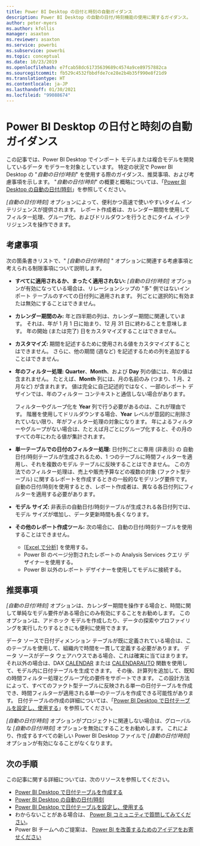 ```yaml
---
title: Power BI Desktop の日付と時刻の自動ガイダンス
description: Power BI Desktop の自動の日付/時刻機能の使用に関するガイダンス。
author: peter-myers
ms.author: kfollis
manager: asaxton
ms.reviewer: asaxton
ms.service: powerbi
ms.subservice: powerbi
ms.topic: conceptual
ms.date: 10/23/2019
ms.openlocfilehash: e7fcab58dc61735639689c4574a9ce89757882ca
ms.sourcegitcommit: fb529c4532fbbdfde7ce28e2b4b35f990e8f21d9
ms.translationtype: HT
ms.contentlocale: ja-JP
ms.lasthandoff: 01/30/2021
ms.locfileid: "99088674"
---
```

# <a name="auto-datetime-guidance-in-power-bi-desktop"></a>Power BI Desktop の日付と時刻の自動ガイダンス

この記事では、Power BI Desktop でインポート モデルまたは複合モデルを開発しているデータ モデラーを対象としています。 特定の状況で Power BI Desktop の "_自動の日付/時刻_" を使用する際のガイダンス、推奨事項、および考慮事項を示します。 "_自動の日付/時刻_" の概要と概略については、「[Power BI Desktop の自動の日付/時刻](../transform-model/desktop-auto-date-time.md)」を参照してください。

_[自動の日付/時刻]_ オプションによって、便利かつ高速で使いやすいタイム インテリジェンスが提供されます。 レポート作成者は、カレンダー期間を使用してフィルター処理、グループ化、およびドリルダウンを行うときにタイム インテリジェンスを操作できます。

## <a name="considerations"></a>考慮事項

次の箇条書きリストで、" _[自動の日付/時刻]_ " オプションに関連する考慮事項と考えられる制限事項について説明します。

- **すべてに適用されるか、まったく適用されない:** _[自動の日付/時刻]_ オプションが有効になっている場合は、リレーションシップの &quot;多&quot; 側ではないインポート テーブルのすべての日付列に適用されます。 列ごとに選択的に有効または無効にすることはできません。
- **カレンダー期間のみ:** 年と四半期の列は、カレンダー期間に関連しています。 それは、年が 1 月 1 日に始まり、12 月 31 日に終わることを意味します。 年の開始 (または完了) 日をカスタマイズすることはできません。
- **カスタマイズ:** 期間を記述するために使用される値をカスタマイズすることはできません。 さらに、他の期間 (週など) を記述するための列を追加することはできません。
- **年のフィルター処理:**  **Quarter**、**Month**、および **Day** 列の値には、年の値は含まれません。 たとえば、**Month** 列には、月の名前のみ (つまり、1 月、2 月など) が含まれます。 値は完全に自己記述的ではなく、一部のレポート デザインでは、年のフィルター コンテキストと通信しない場合があります。

    フィルターやグループ化を **Year** 列で行う必要があるのは、これが理由です。 階層を使用してドリルダウンする場合、**Year** レベルが意図的に削除されていない限り、年がフィルター処理の対象になります。 年によるフィルターやグループがない場合は、たとえば月ごとにグループ化すると、その月のすべての年にわたる値が集計されます。
- **単一テーブルでの日付のフィルター処理:** 日付列ごとに専用 (非表示) の 自動日付/時刻テーブルが生成されるため、1 つのテーブルに時間フィルターを適用し、それを複数のモデル テーブルに反映することはできません。 この方法でのフィルター処理は、売上や販売予算などの複数の対象 (ファクト型テーブル) に関するレポートを作成するときの一般的なモデリング要件です。 自動の日付/時刻を使用するとき、レポート作成者は、異なる各日付列にフィルターを適用する必要があります。
- **モデル サイズ:** 非表示の自動日付/時刻テーブルが生成される各日付列では、モデル サイズが増加し、データ更新時間も長くなります。
- **その他のレポート作成ツール:** 次の場合に、自動の日付/時刻テーブルを使用することはできません。
  - [[Excel で分析]](../collaborate-share/service-analyze-in-excel.md) を使用する。
  - Power BI のページ分割されたレポートの Analysis Services クエリ デザイナーを使用する。
  - Power BI 以外のレポート デザイナーを使用してモデルに接続する。

## <a name="recommendations"></a>推奨事項

_[自動の日付/時刻]_ オプションは、カレンダー期間を操作する場合と、時間に関して単純なモデル要件がある場合にのみ有効にすることをお勧めします。 このオプションは、アドホック モデルを作成したり、データの探索やプロファイリングを実行したりするときにも便利に使用できます。

データ ソースで日付ディメンション テーブルが既に定義されている場合は、このテーブルを使用して、組織内で時間を一貫して定義する必要があります。 データ ソースがデータ ウェアハウスである場合、これは確実に当てはまります。 それ以外の場合は、DAX [CALENDAR](/dax/calendar-function-dax) または [CALENDARAUTO](/dax/calendarauto-function-dax) 関数を使用して、モデル内に日付テーブルを生成できます。 その後、計算列を追加して、既知の時間フィルター処理とグループ化の要件をサポートできます。 この設計方法によって、すべてのファクト型テーブルに反映される単一の日付テーブルを作成でき、時間フィルターが適用される単一のテーブルを作成できる可能性があります。 日付テーブルの作成の詳細については、「[Power BI Desktop で日付テーブルを設定し、使用する](../transform-model/desktop-date-tables.md)」を参照してください。

_[自動の日付/時刻]_ オプションがプロジェクトに関連しない場合は、グローバルな _[自動の日付/時刻]_ オプションを無効にすることをお勧めします。 これにより、作成するすべての新しい Power BI Desktop ファイルで _[自動の日付/時刻]_ オプションが有効になることがなくなります。

## <a name="next-steps"></a>次の手順

この記事に関する詳細については、次のリソースを参照してください。

- [Power BI Desktop で日付テーブルを作成する](model-date-tables.md)
- [Power BI Desktop の自動の日付/時刻](../transform-model/desktop-auto-date-time.md)
- [Power BI Desktop で日付テーブルを設定し、使用する](../transform-model/desktop-date-tables.md)
- わからないことがある場合は、 [Power BI コミュニティで質問してみてください](https://community.powerbi.com/)。
- Power BI チームへのご提案は、 [Power BI を改善するためのアイデアをお寄せください](https://ideas.powerbi.com/)
